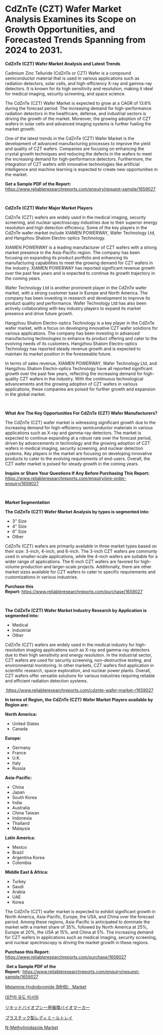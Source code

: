 <p><h1>CdZnTe (CZT) Wafer Market Analysis Examines its Scope on Growth Opportunities, and Forecasted Trends Spanning from 2024 to 2031.</h1></p><p><strong>CdZnTe (CZT) Wafer Market Analysis and Latest Trends</strong></p>
<p><p>Cadmium Zinc Telluride (CdZnTe or CZT) Wafer is a compound semiconductor material that is used in various applications such as radiation detectors, solar cells, and high-efficiency X-ray and gamma-ray detectors. It is known for its high sensitivity and resolution, making it ideal for medical imaging, security screening, and space science.</p><p>The CdZnTe (CZT) Wafer Market is expected to grow at a CAGR of 13.6% during the forecast period. The increasing demand for high-performance radiation detectors in the healthcare, defense, and industrial sectors is driving the growth of the market. Moreover, the growing adoption of CZT wafers in solar cells and advanced imaging systems is further fueling the market growth.</p><p>One of the latest trends in the CdZnTe (CZT) Wafer Market is the development of advanced manufacturing processes to improve the yield and quality of CZT wafers. Companies are focusing on enhancing the crystal growth techniques and reducing the defects in the wafers to meet the increasing demand for high-performance detectors. Furthermore, the integration of CZT wafers with innovative technologies like artificial intelligence and machine learning is expected to create new opportunities in the market.</p></p>
<p><strong>Get a Sample PDF of the Report:&nbsp;</strong> <a href="https://www.reliableresearchreports.com/enquiry/request-sample/1659027">https://www.reliableresearchreports.com/enquiry/request-sample/1659027</a></p>
<p>&nbsp;</p>
<p><strong>CdZnTe (CZT) Wafer Major Market Players</strong></p>
<p><p>CdZnTe (CZT) wafers are widely used in the medical imaging, security screening, and nuclear spectroscopy industries due to their superior energy resolution and high detection efficiency. Some of the key players in the CdZnTe wafer market include XIAMEN POWERWAY, Wafer Technology Ltd, and Hangzhou Shalom Electro-optics Technology.</p><p>XIAMEN POWERWAY is a leading manufacturer of CZT wafers with a strong market presence in the Asia-Pacific region. The company has been focusing on expanding its product portfolio and enhancing its manufacturing capabilities to meet the growing demand for CZT wafers in the industry. XIAMEN POWERWAY has reported significant revenue growth over the past few years and is expected to continue its growth trajectory in the coming years.</p><p>Wafer Technology Ltd is another prominent player in the CdZnTe wafer market, with a strong customer base in Europe and North America. The company has been investing in research and development to improve its product quality and performance. Wafer Technology Ltd has also been actively collaborating with key industry players to expand its market presence and drive future growth.</p><p>Hangzhou Shalom Electro-optics Technology is a key player in the CdZnTe wafer market, with a focus on developing innovative CZT wafer solutions for various applications. The company has been investing in advanced manufacturing technologies to enhance its product offering and cater to the evolving needs of its customers. Hangzhou Shalom Electro-optics Technology has reported steady revenue growth and is expected to maintain its market position in the foreseeable future.</p><p>In terms of sales revenue, XIAMEN POWERWAY, Wafer Technology Ltd, and Hangzhou Shalom Electro-optics Technology have all reported significant growth over the past few years, reflecting the increasing demand for high-quality CZT wafers in the industry. With the continuous technological advancements and the growing adoption of CZT wafers in various applications, these companies are poised for further growth and expansion in the global market.</p></p>
<p>&nbsp;</p>
<p><strong>What Are The Key Opportunities For CdZnTe (CZT) Wafer Manufacturers?</strong></p>
<p><p>The CdZnTe (CZT) wafer market is witnessing significant growth due to the increasing demand for high-efficiency semiconductor materials in various applications such as X-ray and gamma-ray detectors. The market is expected to continue expanding at a robust rate over the forecast period, driven by advancements in technology and the growing adoption of CZT wafers in medical imaging, security screening, and nuclear detection systems. Key players in the market are focusing on developing innovative products to cater to the evolving requirements of end-users. Overall, the CZT wafer market is poised for steady growth in the coming years.</p></p>
<p><strong>Inquire or Share Your Questions If Any Before Purchasing This Report:</strong> <a href="https://www.reliableresearchreports.com/enquiry/pre-order-enquiry/1659027">https://www.reliableresearchreports.com/enquiry/pre-order-enquiry/1659027</a></p>
<p>&nbsp;</p>
<p><strong>Market Segmentation</strong></p>
<p><strong>The CdZnTe (CZT) Wafer Market Analysis by types is segmented into:</strong></p>
<p><ul><li>3” Size</li><li>4” Size</li><li>6” Size</li><li>Other</li></ul></p>
<p><p>CdZnTe (CZT) wafers are primarily available in three market types based on their size: 3-inch, 4-inch, and 6-inch. The 3-inch CZT wafers are commonly used in smaller-scale applications, while the 4-inch wafers are suitable for a wider range of applications. The 6-inch CZT wafers are favored for high-volume production and larger-scale projects. Additionally, there are other market sizes available for CZT wafers to cater to specific requirements and customizations in various industries.</p></p>
<p><strong>Purchase this Report:&nbsp;</strong><a href="https://www.reliableresearchreports.com/purchase/1659027">https://www.reliableresearchreports.com/purchase/1659027</a></p>
<p>&nbsp;</p>
<p><strong>The CdZnTe (CZT) Wafer Market Industry Research by Application is segmented into:</strong></p>
<p><ul><li>Medical</li><li>Industrial</li><li>Other</li></ul></p>
<p><p>CdZnTe (CZT) wafers are widely used in the medical industry for high-resolution imaging applications such as X-ray and gamma-ray detectors due to their high sensitivity and energy resolution. In the industrial sector, CZT wafers are used for security screening, non-destructive testing, and environmental monitoring. In other markets, CZT wafers find application in scientific research, space exploration, and nuclear power plants. Overall, CZT wafers offer versatile solutions for various industries requiring reliable and efficient radiation detection systems.</p></p>
<p><a href="https://www.reliableresearchreports.com/cdznte-wafer-market-r1659027">&nbsp;https://www.reliableresearchreports.com/cdznte-wafer-market-r1659027</a></p>
<p><strong>In terms of Region, the CdZnTe (CZT) Wafer Market Players available by Region are:</strong></p>
<p>
    <p> <strong> North America: </strong>
        <ul>
            <li>United States</li>
            <li>Canada</li>
        </ul>
        </p> 
    <p> <strong> Europe: </strong>
        <ul>
            <li>Germany</li>
            <li>France</li>
            <li>U.K.</li>
            <li>Italy</li>
            <li>Russia</li>
        </ul>
        </p> 
    <p> <strong> Asia-Pacific: </strong>
        <ul>
            <li>China</li>
            <li>Japan</li>
            <li>South Korea</li>
            <li>India</li>
            <li>Australia</li>
            <li>China Taiwan</li>
            <li>Indonesia</li>
            <li>Thailand</li>
            <li>Malaysia</li>
        </ul>
        </p> 
    <p> <strong> Latin America: </strong>
        <ul>
            <li>Mexico</li>
            <li>Brazil</li>
            <li>Argentina Korea</li>
            <li>Colombia</li>
        </ul>
        </p> 
    <p> <strong> Middle East & Africa: </strong>
        <ul>
            <li>Turkey</li>
            <li>Saudi</li>
            <li>Arabia</li>
            <li>UAE</li>
            <li>Korea</li>
        </ul>
    </p>
    </p>
<p><p>The CdZnTe (CZT) wafer market is expected to exhibit significant growth in North America, Asia-Pacific, Europe, the USA, and China over the forecast period. Among these regions, Asia-Pacific is anticipated to dominate the market with a market share of 35%, followed by North America at 25%, Europe at 20%, the USA at 15%, and China at 5%. The increasing demand for CZT wafers in applications such as medical imaging, security screening, and nuclear spectroscopy is driving the market growth in these regions.</p></p>
<p><strong>Purchase this Report: </strong><a href="https://www.reliableresearchreports.com/purchase/1659027">https://www.reliableresearchreports.com/purchase/1659027</a></p>
<p>&nbsp;<strong>Get a Sample PDF of the Report:&nbsp;&nbsp;</strong><a href="https://www.reliableresearchreports.com/enquiry/request-sample/1659027">https://www.reliableresearchreports.com/enquiry/request-sample/1659027</a></p>
<p><strong></strong></p>
<p><p><a href="https://github.com/Sinjinluong3e0awx2m195k76/Market-Research-Report-List-2/blob/main/melamine-hydrobromide-mhb-market.md">Melamine Hydrobromide (MHB） Market</a></p><p><a href="https://github.com/mduzzalmduzzal601/Market-Research-Report-List-1/blob/main/755368787810.md">대전차 유도 미사일</a></p><p><a href="https://medium.com/@elishelacruz56456/%E6%B6%B2%E4%BD%93%E7%94%9F%E6%A4%9C%E5%B8%82%E5%A0%B4%E3%81%AE%E3%83%88%E3%83%AC%E3%83%B3%E3%83%89%E3%81%A8%E5%B8%82%E5%A0%B4%E5%88%86%E6%9E%90%E3%82%92%E4%BA%88%E6%B8%AC%E3%81%97%E3%81%9F%E5%BE%AA%E7%92%B0%E7%94%9F%E4%BD%93%E3%83%9E%E3%83%BC%E3%82%AB%E3%83%BC-d39d43b0edbb">リキッドバイオプシー用循環バイオマーカー</a></p><p><a href="https://github.com/zjkmgcs938405/Market-Research-Report-List-2/blob/main/698531296197.md">プラスチック製レディミールトレイ</a></p><p><a href="https://github.com/HarmonyBogan1944/Market-Research-Report-List-1/blob/main/n-methylimidazole-market.md">N-Methylimidazole Market</a></p></p>